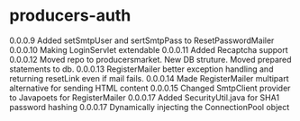 # producers-auth

0.0.0.9 Added setSmtpUser and sertSmtpPass to ResetPasswordMailer
0.0.0.10 Making LoginServlet extendable
0.0.0.11 Added Recaptcha support
0.0.0.12 Moved repo to producersmarket. New DB struture. Moved prepared statements to db.
0.0.0.13 RegisterMailer better exception handling and returning resetLink even if mail fails.
0.0.0.14 Made RegisterMailer multipart alternative for sending HTML content
0.0.0.15 Changed SmtpClient provider to Javapoets for RegisterMailer
0.0.0.17 Added SecurityUtil.java for SHA1 password hashing
0.0.0.17 Dynamically injecting the ConnectionPool object
